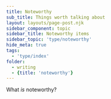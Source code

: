 ```yaml
---
title: Noteworthy
sub_title: Things worth talking about
layout: layouts/page-post.njk
sidebar_component: topic
sidebar_title: Noteworthy items
sidebar_topic: 'type/noteworthy'
hide_meta: true
tags:
  - 'type/index'
folder: 
  - writing
  - {title: 'noteworthy'}
---
```


What _is_ noteworthy?
